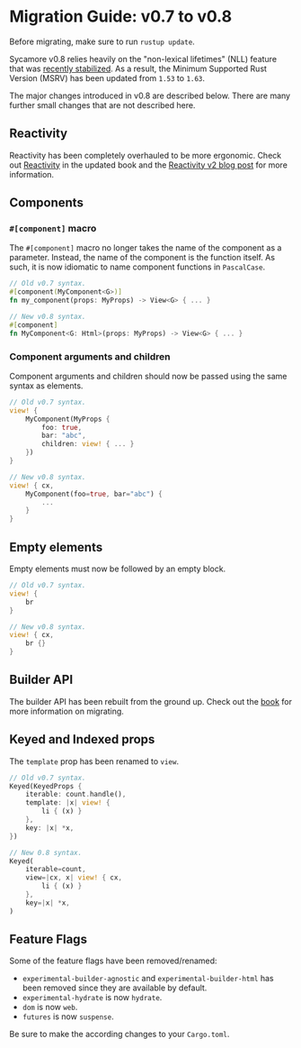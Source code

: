 # Migration Guide: v0.7 to v0.8

Before migrating, make sure to run `rustup update`.

Sycamore v0.8 relies heavily on the "non-lexical lifetimes" (NLL) feature that was
[recently stabilized](https://blog.rust-lang.org/2022/08/05/nll-by-default.html). As a result, the
Minimum Supported Rust Version (MSRV) has been updated from `1.53` to `1.63`.

The major changes introduced in v0.8 are described below. There are many further small changes that
are not described here.

## Reactivity

Reactivity has been completely overhauled to be more ergonomic. Check out
[Reactivity](/docs/v0.8/basics/reactivity) in the updated book and the
[Reactivity v2 blog post](/news/new-reactive-primitives) for more information.

## Components

### `#[component]` macro

The `#[component]` macro no longer takes the name of the component as a parameter. Instead, the name
of the component is the function itself. As such, it is now idiomatic to name component functions in
`PascalCase`.

```rust
// Old v0.7 syntax.
#[component(MyComponent<G>)]
fn my_component(props: MyProps) -> View<G> { ... }

// New v0.8 syntax.
#[component]
fn MyComponent<G: Html>(props: MyProps) -> View<G> { ... }
```

### Component arguments and children

Component arguments and children should now be passed using the same syntax as elements.

```rust
// Old v0.7 syntax.
view! {
    MyComponent(MyProps {
        foo: true,
        bar: "abc",
        children: view! { ... }
    })
}

// New v0.8 syntax.
view! { cx,
    MyComponent(foo=true, bar="abc") {
        ...
    }
}
```

## Empty elements

Empty elements must now be followed by an empty block.

```rust
// Old v0.7 syntax.
view! {
    br
}

// New v0.8 syntax.
view! { cx,
    br {}
}
```

## Builder API

The builder API has been rebuilt from the ground up. Check out the
[book](docs/v0.8/basics/view#builder-syntax) for more information on migrating.

## Keyed and Indexed props

The `template` prop has been renamed to `view`.

```rust
// Old v0.7 syntax.
Keyed(KeyedProps {
    iterable: count.handle(),
    template: |x| view! {
        li { (x) }
    },
    key: |x| *x,
})

// New 0.8 syntax.
Keyed(
    iterable=count,
    view=|cx, x| view! { cx,
        li { (x) }
    },
    key=|x| *x,
)
```

## Feature Flags

Some of the feature flags have been removed/renamed:

- `experimental-builder-agnostic` and `experimental-builder-html` has been removed since they are
  available by default.
- `experimental-hydrate` is now `hydrate`.
- `dom` is now `web`.
- `futures` is now `suspense`.

Be sure to make the according changes to your `Cargo.toml`.

